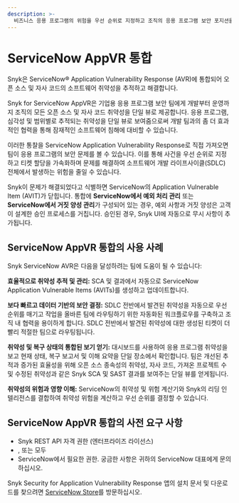 ```yaml
---
description: >-
  비즈니스 응용 프로그램의 위험을 우선 순위로 지정하고 조직의 응용 프로그램 보안 포지션을 강화하세요.
---
```


# ServiceNow AppVR 통합

Snyk은 ServiceNow® Application Vulnerability Response (AVR)에 통합되어 오픈 소스 및 자사 코드의 소프트웨어 취약성을 추적하고 해결합니다.

Snyk for ServiceNow AppVR은 기업용 응용 프로그램 보안 팀에게 개발부터 운영까지 조직의 모든 오픈 소스 및 자사 코드 취약성을 단일 뷰로 제공합니다. 응용 프로그램, 심각성 및 범위별로 추적되는 취약성을 단일 뷰로 보여줌으로써 개발 팀과의 좀 더 효과적인 협력을 통해 잠재적인 소프트웨어 침해에 대비할 수 있습니다.

이러한 통찰을 ServiceNow Application Vulnerability Response로 직접 가져오면 팀이 응용 프로그램의 보안 문제를 볼 수 있습니다. 이를 통해 사건을 우선 순위로 지정하고 티켓 할당을 가속화하며 문제를 해결하여 소프트웨어 개발 라이프사이클(SDLC) 전체에서 발생하는 위험을 줄일 수 있습니다.

Snyk이 문제가 해결되었다고 식별하면 ServiceNow의 Application Vulnerable Item (AVIT)가 닫힙니다. 통합에 **ServiceNow에서 예외 처리 관리** 또는 **ServiceNow에서 거짓 양성 관리**가 구성되어 있는 경우, 예외 사항과 거짓 양성은 고객이 설계한 승인 프로세스를 거칩니다. 승인된 경우, Snyk UI에 자동으로 무시 사항이 추가됩니다.

## ServiceNow AppVR 통합의 사용 사례

Snyk ServiceNow AVR은 다음을 달성하려는 팀에 도움이 될 수 있습니다:

**효율적으로 취약성 추적 및 관리:**  SCA 및  결과에서 자동으로 ServiceNow Application Vulnerable Items (AVITs)를 생성하고 업데이트합니다.

**보다 빠르고 데이터 기반의 보안 결정:** SDLC 전반에서 발견된 취약성을 자동으로 우선 순위를 매기고 작업을 올바른 팀에 라우팅하기 위한 자동화된 워크플로우를 구축하고 조직 내 협력을 용이하게 합니다. SDLC 전반에서 발견된 취약성에 대한 생성된 티켓이 더 빨리 적절한 팀으로 라우팅됩니다.

**취약성 및 복구 상태의 통합된 보기 얻기:** 대시보드를 사용하여 응용 프로그램 취약성을 보고 현재 상태, 복구 보고서 및 이해 요약을 단일 장소에서 확인합니다. 팀은 개선된 추적과 증가된 효율성을 위해 오픈 소스 종속성의 취약성, 자사 코드, 가져온 프로젝트 수 및 수정된 취약성과 같은 Snyk SCA 및 SAST 결과를 보여주는 단일 뷰를 얻게됩니다.

**취약성의 위험과 영향 이해:** ServiceNow의 취약성 및 위험 계산기와 Snyk의 리딩 인텔리전스를 결합하여 취약성 위험을 계산하고 우선 순위를 결정할 수 있습니다.

## ServiceNow AppVR 통합의 사전 요구 사항

* Snyk REST API 자격 권한 (엔터프라이즈 라이선스)
* ,  또는 모두
* ServiceNow에서 필요한 권한. 궁금한 사항은 귀하의 ServiceNow 대표에게 문의하십시오.

Snyk Security for Application Vulnerability Response 앱의 설치 문서 및 다운로드를 찾으려면 [ServiceNow Store](https://store.servicenow.com/sn\_appstore\_store.do#!/store/application/72ac3c4487d8191015f3c91e0ebb3553/2.1.0)를 방문하십시오.